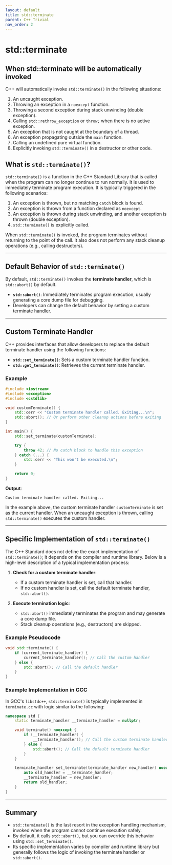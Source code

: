 ```yaml
---
layout: default
title: std::terminate
parent: C++ Trivial
nav_order: 2
---
```


# std::terminate

## When std::terminate will be automatically invoked

C++ will automatically invoke `std::terminate()` in the following situations:

1. An uncaught exception.
2. Throwing an exception in a `noexcept` function.
3. Throwing a second exception during stack unwinding (double exception).
4. Calling `std::rethrow_exception` or `throw;` when there is no active exception.
5. An exception that is not caught at the boundary of a thread.
6. An exception propagating outside the `main` function.
7. Calling an undefined pure virtual function.
8. Explicitly invoking `std::terminate()` in a destructor or other code.

## What is `std::terminate()`?

`std::terminate()` is a function in the C++ Standard Library that is called when the program can no longer continue to run normally. It is used to immediately terminate program execution. It is typically triggered in the following scenarios:

1. An exception is thrown, but no matching `catch` block is found.
2. An exception is thrown from a function declared as `noexcept`.
3. An exception is thrown during stack unwinding, and another exception is thrown (double exception).
4. `std::terminate()` is explicitly called.

When `std::terminate()` is invoked, the program terminates without returning to the point of the call. It also does not perform any stack cleanup operations (e.g., calling destructors).

---

## Default Behavior of `std::terminate()`

By default, `std::terminate()` invokes the **terminate handler**, which is `std::abort()` by default.

- **`std::abort()`**: Immediately terminates program execution, usually generating a core dump file for debugging.
- Developers can change the default behavior by setting a custom terminate handler.

---

## Custom Terminate Handler

C++ provides interfaces that allow developers to replace the default terminate handler using the following functions:

- **`std::set_terminate()`**: Sets a custom terminate handler function.
- **`std::get_terminate()`**: Retrieves the current terminate handler.

### Example

```cpp
#include <iostream>
#include <exception>
#include <cstdlib>

void customTerminate() {
    std::cerr << "Custom terminate handler called. Exiting...\n";
    std::abort(); // Or perform other cleanup actions before exiting
}

int main() {
    std::set_terminate(customTerminate);

    try {
        throw 42; // No catch block to handle this exception
    } catch (...) {
        std::cerr << "This won't be executed.\n";
    }

    return 0;
}
```

**Output**:

```
Custom terminate handler called. Exiting...
```

In the example above, the custom terminate handler `customTerminate` is set as the current handler. When an uncaught exception is thrown, calling `std::terminate()` executes the custom handler.

---

## Specific Implementation of `std::terminate()`

The C++ Standard does not define the exact implementation of `std::terminate()`; it depends on the compiler and runtime library. Below is a high-level description of a typical implementation process:

1. **Check for a custom terminate handler**:

   - If a custom terminate handler is set, call that handler.
   - If no custom handler is set, call the default terminate handler, `std::abort()`.

2. **Execute termination logic**:
   - `std::abort()` immediately terminates the program and may generate a core dump file.
   - Stack cleanup operations (e.g., destructors) are skipped.

### Example Pseudocode

```cpp
void std::terminate() {
    if (current_terminate_handler) {
        current_terminate_handler(); // Call the custom handler
    } else {
        std::abort(); // Call the default handler
    }
}
```

### Example Implementation in GCC

In GCC's `libstdc++`, `std::terminate()` is typically implemented in `terminate.cc` with logic similar to the following:

```cpp
namespace std {
    static terminate_handler __terminate_handler = nullptr;

    void terminate() noexcept {
        if (__terminate_handler) {
            __terminate_handler(); // Call the custom terminate handler
        } else {
            std::abort(); // Call the default terminate handler
        }
    }

    terminate_handler set_terminate(terminate_handler new_handler) noexcept {
        auto old_handler = __terminate_handler;
        __terminate_handler = new_handler;
        return old_handler;
    }
}
```

---

## Summary

- `std::terminate()` is the last resort in the exception handling mechanism, invoked when the program cannot continue execution safely.
- By default, it calls `std::abort()`, but you can override this behavior using `std::set_terminate()`.
- Its specific implementation varies by compiler and runtime library but generally follows the logic of invoking the terminate handler or `std::abort()`.
